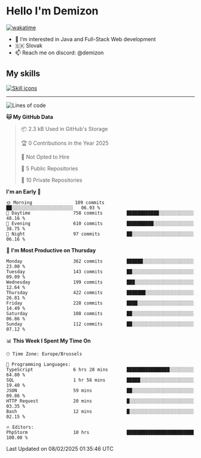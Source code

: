 # Hello I'm Demizon
[![wakatime](https://wakatime.com/badge/user/6ad1949f-d6d7-44f9-9eee-c35e54cc499b.svg)](https://wakatime.com/@6ad1949f-d6d7-44f9-9eee-c35e54cc499b)
- 👀 I’m interested in Java and Full-Stack Web development
- 🇸🇰 Slovak
- 📫 Reach me on discord: @demizon

## My skills
[![Skill icons](https://skillicons.dev/icons?i=java,js,ts,html,css,react,nextjs,tailwind,supabase,py,git,docker,linux,mysql,postgres,mongo&theme=dark)](https://github.com/Demizon3433)

---

<!--START_SECTION:waka-->
![Lines of code](https://img.shields.io/badge/From%20Hello%20World%20I%27ve%20Written-424.4%20thousand%20lines%20of%20code-blue)

**🐱 My GitHub Data** 

> 📦 2.3 kB Used in GitHub's Storage 
 > 
> 🏆 0 Contributions in the Year 2025
 > 
> 🚫 Not Opted to Hire
 > 
> 📜 5 Public Repositories 
 > 
> 🔑 10 Private Repositories 
 > 
**I'm an Early 🐤** 

```text
🌞 Morning                109 commits         ██░░░░░░░░░░░░░░░░░░░░░░░   06.93 % 
🌆 Daytime                758 commits         ████████████░░░░░░░░░░░░░   48.16 % 
🌃 Evening                610 commits         ██████████░░░░░░░░░░░░░░░   38.75 % 
🌙 Night                  97 commits          ██░░░░░░░░░░░░░░░░░░░░░░░   06.16 % 
```
📅 **I'm Most Productive on Thursday** 

```text
Monday                   362 commits         ██████░░░░░░░░░░░░░░░░░░░   23.00 % 
Tuesday                  143 commits         ██░░░░░░░░░░░░░░░░░░░░░░░   09.09 % 
Wednesday                199 commits         ███░░░░░░░░░░░░░░░░░░░░░░   12.64 % 
Thursday                 422 commits         ███████░░░░░░░░░░░░░░░░░░   26.81 % 
Friday                   228 commits         ████░░░░░░░░░░░░░░░░░░░░░   14.49 % 
Saturday                 108 commits         ██░░░░░░░░░░░░░░░░░░░░░░░   06.86 % 
Sunday                   112 commits         ██░░░░░░░░░░░░░░░░░░░░░░░   07.12 % 
```


📊 **This Week I Spent My Time On** 

```text
🕑︎ Time Zone: Europe/Brussels

💬 Programming Languages: 
TypeScript               6 hrs 28 mins       ████████████████░░░░░░░░░   64.80 % 
SQL                      1 hr 56 mins        █████░░░░░░░░░░░░░░░░░░░░   19.40 % 
JSON                     59 mins             ██░░░░░░░░░░░░░░░░░░░░░░░   09.86 % 
HTTP Request             20 mins             █░░░░░░░░░░░░░░░░░░░░░░░░   03.35 % 
Bash                     12 mins             █░░░░░░░░░░░░░░░░░░░░░░░░   02.15 % 

🔥 Editors: 
PhpStorm                 10 hrs              █████████████████████████   100.00 % 
```


 Last Updated on 08/02/2025 01:35:46 UTC
<!--END_SECTION:waka-->
